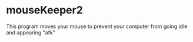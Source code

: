 # mouseKeeper2
 This program moves your mouse to prevent your computer from going idle and appearing "afk"
